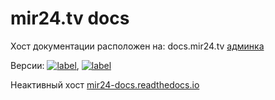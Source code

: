 # mir24.tv docs

Хост документации расположен на: docs.mir24.tv
[админка](https://docs.mir24.tv/projects/mir24-docs/)
  
Версии: [![label](https://img.shields.io/static/v1.svg?label=docs&message=master&color=brightgreen)](https://docs.mir24.tv/docs/mir24-docs/ru/master/index.html), [![label](https://img.shields.io/static/v1.svg?label=docs&message=develop&color=blue)](https://docs.mir24.tv/docs/mir24-docs/ru/develop/)


Неактивный хост [mir24-docs.readthedocs.io](https://mir24-docs.readthedocs.io/ru/latest/)

